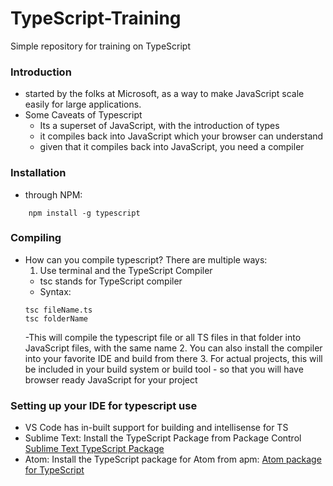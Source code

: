 # TypeScript-Training
Simple repository for training on TypeScript

### Introduction
- started by the folks at Microsoft, as a way to make JavaScript scale easily for large applications.
- Some Caveats of Typescript
	- Its a superset of JavaScript, with the introduction of types
	- it compiles back into JavaScript which your browser can understand
	- given that it compiles back into JavaScript, you need a compiler

### Installation
- through NPM: 
```
	npm install -g typescript
```
	
### Compiling	
- How can you compile typescript? There are multiple ways:
	1. Use terminal and the TypeScript Compiler
	- tsc stands for TypeScript compiler
	- Syntax:
	```
	tsc fileName.ts
	tsc folderName
	``` 
	-This will compile the typescript file or all TS files in that folder into JavaScript files, with the same name
	2. You can also install the compiler into your favorite IDE and build from there
	3. For actual projects, this will be included in your build system or build tool - so that you will have browser ready JavaScript for your project 

###	Setting up your IDE for typescript use
- VS Code has in-built support for building and intellisense for TS
- Sublime Text: Install the TypeScript Package from Package Control [Sublime Text TypeScript Package](https://github.com/Microsoft/TypeScript-Sublime-Plugin)
- Atom: Install the TypeScript package for Atom from apm: [Atom package for TypeScript](https://atom.io/packages/atom-typescript)
 

